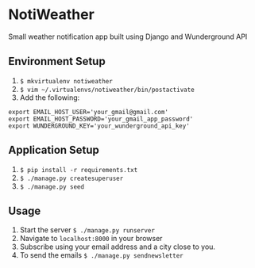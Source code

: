 # NotiWeather
Small weather notification app built using Django and Wunderground API

## Environment Setup
1. `$ mkvirtualenv notiweather`
1. `$ vim ~/.virtualenvs/notiweather/bin/postactivate`
1. Add the following:
```
export EMAIL_HOST_USER='your_gmail@gmail.com'
export EMAIL_HOST_PASSWORD='your_gmail_app_password'
export WUNDERGROUND_KEY='your_wunderground_api_key'
```

## Application Setup
1. `$ pip install -r requirements.txt`
1. `$ ./manage.py createsuperuser`
1. `$ ./manage.py seed`

## Usage
1. Start the server `$ ./manage.py runserver`
1. Navigate to `localhost:8000` in your browser
1. Subscribe using your email address and a city close to you.
1. To send the emails `$ ./manage.py sendnewsletter`
